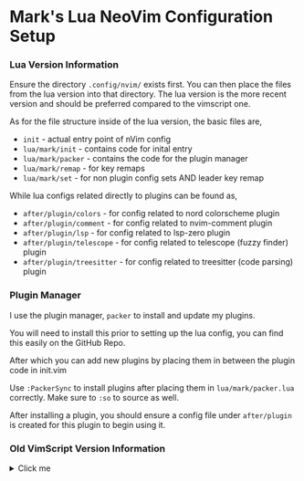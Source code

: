 # Mark's Lua NeoVim Configuration Setup

### Lua Version Information
Ensure the directory `.config/nvim/` exists first.
You can then place the files from the lua version into that directory.
The lua version is the more recent version and should be preferred compared to the vimscript one.


As for the file structure inside of the lua version, the basic files are,
* `init` - actual entry point of nVim config
* `lua/mark/init` - contains code for inital entry 
* `lua/mark/packer` - contains the code for the plugin manager 
* `lua/mark/remap` - for key remaps 
* `lua/mark/set` - for non plugin config sets AND leader key remap

While lua configs related directly to plugins can be found as,
* `after/plugin/colors` - for config related to nord colorscheme plugin
* `after/plugin/comment` - for config related to nvim-comment plugin
* `after/plugin/lsp` - for config related to lsp-zero plugin
* `after/plugin/telescope` - for config related to telescope (fuzzy finder) plugin
* `after/plugin/treesitter` - for config related to treesitter (code parsing) plugin


### Plugin Manager
I use the plugin manager, `packer` to install and update my plugins.

You will need to install this prior to setting up the lua config, you can find this easily on the GitHub Repo.

After which you can add new plugins by placing them in between the 
plugin code in init.vim

Use ```:PackerSync``` to install plugins after placing them in `lua/mark/packer.lua` correctly. Make sure to ```:so``` to source as well.

After installing a plugin, you should ensure a config file under `after/plugin` is created for this plugin to begin using it.


 
### Old VimScript Version Information
<details>
<summary>Click me</summary>
In order to use this config, you must place it at 
`.config/nvim/init.vim`
You may may need to create the directory if it does not already exist,
also make sure nVim is install and you can use it.

## Initial Sets:
Basic things such as,
* show matching brackets
* middle-click paste
* tabs = 4 spaces
* converts tabs to whitespace
* auto indent
* line numbers
* syntax highlighting

## Plugin Manager
I use the plugin manager, [vim plug](https://github.com/junegunn/vim-plug) 
to install and update my plugins.

You can install quickly with the following command,
```
curl -fLo ~/.local/share/nvim/site/autoload/plug.vim --create-dirs https://raw.githubusercontent.com/junegunn/vim-plug/master/plug.vim
```

After which you can add new plugins by placing them in between the 
plugin code in init.vim

Example (for NERDTree):
```
call plug#begin()
 Plug `scrooloose/nerdtree`
call plug#end()
```
Use ```:PlugInstall``` to install plugins.

## Plugins I use in my workflow

#### 1: NERDTree
Used for file navigation inside of nVim itself. 
Here are some quick commands to get started.
* `:help NERDTreeMappings`	- For all shortcuts
* `:help NERDTrees`			- For general help
* `I` - Toggle hidden files
* `m` - Show NERDTree menu
* `R` - Refresh the tree (useful if files changed outside nVim)
* `t` - Open the selected file in a new tab
* `i` - Open the selected file in a horzontal split
* `s` - Open the selected file in a vertical split
</details>

